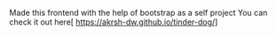 Made this frontend with the help of bootstrap as a self project
You can check it out here[ https://akrsh-dw.github.io/tinder-dog/]

